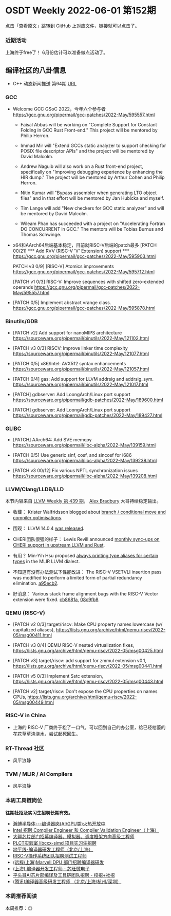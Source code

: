 # OSDT Weekly 2022-06-01 第152期

点击「查看原文」跳转到 GitHub 上对应文件，链接就可以点击了。

### 近期活动

上海终于free了！ 6月份估计可以准备做点活动了。

## 编译社区的八卦信息

- C++ 动态新闻推送 第64期 [URL](https://wanghenshui.github.io/cppweeklynews/posts/064.html)

### GCC

- Welcome GCC GSoC 2022，今年六个参与者
  https://gcc.gnu.org/pipermail/gcc-patches/2022-May/595557.html

  + Faisal Abbas will be working on "Complete Support for Constant
    Folding in GCC Rust Front-end." This project will be mentored by
    Philip Herron.

  + Immad Mir will "Extend GCCs static analyzer to support checking for
    POSIX file descriptor APIs" and the project will be mentored by
    David Malcolm.

  + Andrew Naguib will also work on a Rust front-end project, specifically
    on "Improving debugging experience by enhancing the HIR dump."  The
    project will be mentored by Arthur Cohen and Philip Herron.

  + Nitin Kumar will "Bypass assembler when generating LTO object files"
    and in that effort will be mentored by Jan Hubicka and myself.

  + Tim Lange will add "New checkers for GCC static analyzer" and will
    be mentored by David Malcolm.

  + Wileam Phan has succeeded with a project on "Accelerating Fortran DO
    CONCURRENT in GCC."  The mentors will be Tobias Burnus and Thomas
    Schwinge.

- x64和AArch64后端基本稳定，目前就RISC-V后端的patch最多
  [PATCH 00/21] *** Add RVV (RISC-V 'V' Extension) support ***
  https://gcc.gnu.org/pipermail/gcc-patches/2022-May/595903.html

  PATCH v3 0/9] [RISC-V] Atomics improvements
  https://gcc.gnu.org/pipermail/gcc-patches/2022-May/595712.html

  [PATCH v1 0/3] RISC-V: Improve sequences with shifted zero-extended operands
  https://gcc.gnu.org/pipermail/gcc-patches/2022-May/595557.html

- [PATCH 0/5] Implement abstract vrange class.
  https://gcc.gnu.org/pipermail/gcc-patches/2022-May/595878.html

### Binutils/GDB

- [PATCH v2] Add support for nanoMIPS architecture
  https://sourceware.org/pipermail/binutils/2022-May/121102.html

- [PATCH v3 0/3] RISCV: Improve linker time complexity
  https://sourceware.org/pipermail/binutils/2022-May/121077.html

- [PATCH 0/5] x86/Intel: AVX512 syntax enhancements
  https://sourceware.org/pipermail/binutils/2022-May/121057.html

- [PATCH 0/4] gas: Add support for LLVM addrsig and addrsig_sym.
  https://sourceware.org/pipermail/binutils/2022-May/121017.html

- [PATCH] gdbserver: Add LoongArch/Linux port support
  https://sourceware.org/pipermail/gdb-patches/2022-May/189600.html

- [PATCH] gdbserver: Add LoongArch/Linux port support
  https://sourceware.org/pipermail/gdb-patches/2022-May/189427.html

### GLIBC

- [PATCH] AArch64: Add SVE memcpy
  https://sourceware.org/pipermail/libc-alpha/2022-May/139159.html

- [PATCH 0/5] Use generic sinf, cosf, and sincosf for i686
  https://sourceware.org/pipermail/libc-alpha/2022-May/139238.html

- [PATCH v3 00/12] Fix various NPTL synchronization issues
  https://sourceware.org/pipermail/libc-alpha/2022-May/139208.html

### LLVM/Clang/LLDB/LLD

本节内容来自 [LLVM Weekly 第 439 期](http://llvmweekly.org/issue/439)，
[Alex Bradbury](https://www.linkedin.com/in/alex-bradbury/) 大哥持续稳定输出。

* 收藏： Krister Walfridsson blogged about [branch / conditional move and compiler optimisations](https://kristerw.github.io/2022/05/24/branchless/).

* 围观： LLVM 14.0.4 [was released](https://discourse.llvm.org/t/llvm-14-0-4-release/62751).

* CHERI团队很强的样子： Lewis Revill announced [monthly sync-ups on CHERI support in upstream LLVM and Rust](https://discourse.llvm.org/t/cheri-llvm-rust-public-sync-ups/62815).

* 有用？ Min-Yih Hsu proposed [always printing type aliases for certain types](https://discourse.llvm.org/t/rfc-always-printing-type-aliases-for-certain-types/62756) in the MLIR LLVM dialect.

* 不知道有没有办法测试下性能改进： The RISC-V VSETVLI insertion pass was modified to perform a limited form of partial redundancy elimination.
  [a95ecb2](https://reviews.llvm.org/rGa95ecb20bca8).

* 好消息： Various stack frame alignment bugs with the RISC-V Vector extension were fixed.
  [cb8681a](https://reviews.llvm.org/rGcb8681a2b3ad),
  [08c9fb8](https://reviews.llvm.org/rG08c9fb844710).

### QEMU (RISC-V)

- [PATCH v2 0/3] target/riscv: Make CPU property names lowercase (w/ capitalized aliases),
  https://lists.gnu.org/archive/html/qemu-riscv/2022-05/msg00411.html

- [PATCH v3 0/4] QEMU RISC-V nested virtualization fixes,
  https://lists.gnu.org/archive/html/qemu-riscv/2022-05/msg00425.html

- [PATCH v3] target/riscv: add support for zmmul extension v0.1,
  https://lists.gnu.org/archive/html/qemu-riscv/2022-05/msg00441.html

- [PATCH v5 0/3] Implement Sstc extension,
  https://lists.gnu.org/archive/html/qemu-riscv/2022-05/msg00443.html

- [PATCH v2] target/riscv: Don't expose the CPU properties on names CPUs,
  https://lists.gnu.org/archive/html/qemu-riscv/2022-05/msg00449.html

### RISC-V in China

- 上海的 RISC-V 厂商终于松了一口气，可以回到自己的办公室，给已经枯萎的花花草草浇浇水，尝试起死回生。

### RT-Thread 社区

- 风平浪静

### TVM / MLIR / AI Compilers

- 风平浪静

### 本周工具链岗位

**往期社招及实习生招聘长期有效。**

- [瀚博半导体---编译器岗(AI/GPU类)火热开放中](https://mp.weixin.qq.com/s/8_KjZYa2Il4PglaGyBWk4Q)
- [Intel 招聘 Compiler Engineer 和 Compiler Validation Engineer（上海）](https://mp.weixin.qq.com/s/I3DWxXODNoLRr0kN2xMZLQ)
- [大疆芯片部门招募编译器、模拟器、调度框架方向高级工程师](https://mp.weixin.qq.com/s/Wn5NzAtUTwQNXKRvMVQWLA)
- [PLCT实验室 libcxx-simd 项目实习生招聘](https://mp.weixin.qq.com/s/EIVx5cY74GlodirySY97Qw)
- [地平线-编译器研发工程师（北京/上海）](https://mp.weixin.qq.com/s/MYObl7iWIbyrTz9hCmKWYA)
- [RISC-V操作系统团队招聘测试工程师](https://mp.weixin.qq.com/s/inLFS4pI1F74m_oJ2I7xjQ)
- [(远程/上海)Marvell DPU 部门招聘编译器研发](https://mp.weixin.qq.com/s/B6JjAhF3TZjezD1tjYHDaw)
- [(上海) 编译器开发工程师 - 芯旺微电子](https://mp.weixin.qq.com/s/nqe1-7qffnc0CaejYkpKyw)
- [平头哥AI芯片部编译及工具链团队招聘 - 校招+社招](https://mp.weixin.qq.com/s/kARbXtJotRPCNMrV-yOanA)
- [(腾讯)编译器高级研发工程师 （北京/上海/杭州/深圳）](https://mp.weixin.qq.com/s/DF-2qmHmpKZtJ1djHXM1Ug)

### 本周推荐阅读

本周推荐：《》
